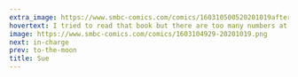 ```yaml
---
extra_image: https://www.smbc-comics.com/comics/160310500520201019after.png
hovertext: I tried to read that book but there are too many numbers at not enough pictures.
image: https://www.smbc-comics.com/comics/1603104929-20201019.png
next: in-charge
prev: to-the-moon
title: Sue
---
```

